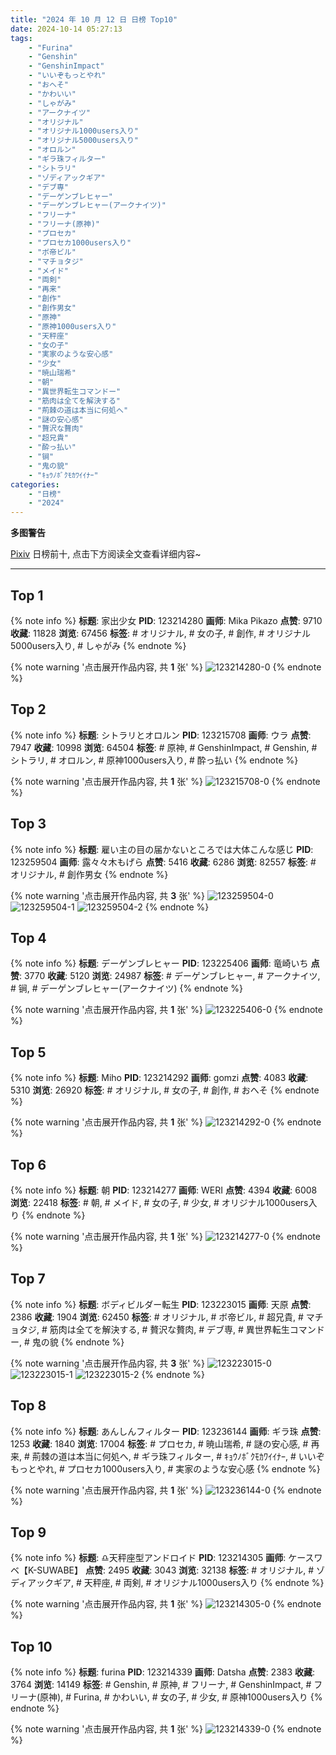 ```yaml
---
title: "2024 年 10 月 12 日 日榜 Top10"
date: 2024-10-14 05:27:13
tags:
    - "Furina"
    - "Genshin"
    - "GenshinImpact"
    - "いいぞもっとやれ"
    - "おへそ"
    - "かわいい"
    - "しゃがみ"
    - "アークナイツ"
    - "オリジナル"
    - "オリジナル1000users入り"
    - "オリジナル5000users入り"
    - "オロルン"
    - "ギラ珠フィルター"
    - "シトラリ"
    - "ゾディアックギア"
    - "デブ専"
    - "デーゲンブレヒャー"
    - "デーゲンブレヒャー(アークナイツ)"
    - "フリーナ"
    - "フリーナ(原神)"
    - "プロセカ"
    - "プロセカ1000users入り"
    - "ボ帝ビル"
    - "マチョタジ"
    - "メイド"
    - "両剣"
    - "再来"
    - "創作"
    - "創作男女"
    - "原神"
    - "原神1000users入り"
    - "天秤座"
    - "女の子"
    - "実家のような安心感"
    - "少女"
    - "暁山瑞希"
    - "朝"
    - "異世界転生コマンドー"
    - "筋肉は全てを解決する"
    - "荊棘の道は本当に何処へ"
    - "謎の安心感"
    - "贅沢な贅肉"
    - "超兄貴"
    - "酔っ払い"
    - "锏"
    - "鬼の貌"
    - "ｷｮｳﾉﾎﾞｸﾓｶﾜｲｲﾅｰ"
categories:
    - "日榜"
    - "2024"
---
```


<i class="fa fa-triangle-exclamation"></i>**多图警告**<i class="fa fa-triangle-exclamation"></i>

[Pixiv](https://www.pixiv.net/) 日榜前十, 点击下方阅读全文查看详细内容~

<!-- more -->

---

## Top 1

{% note info %}
**标题**: 家出少女
**PID**: 123214280 **画师**: Mika Pikazo
**点赞**: 9710 **收藏**: 11828 **浏览**: 67456
**标签**: # オリジナル, # 女の子, # 創作, # オリジナル5000users入り, # しゃがみ
{% endnote %}

{% note warning '点击展开作品内容, 共 **1** 张' %}
![123214280-0](https://i.pixiv.re/img-original/img/2024/10/11/00/00/17/123214280_p0.png)
{% endnote %}

## Top 2

{% note info %}
**标题**: シトラリとオロルン
**PID**: 123215708 **画师**: ウラ
**点赞**: 7947 **收藏**: 10998 **浏览**: 64504
**标签**: # 原神, # GenshinImpact, # Genshin, # シトラリ, # オロルン, # 原神1000users入り, # 酔っ払い
{% endnote %}

{% note warning '点击展开作品内容, 共 **1** 张' %}
![123215708-0](https://i.pixiv.re/img-original/img/2024/10/11/00/34/43/123215708_p0.jpg)
{% endnote %}

## Top 3

{% note info %}
**标题**: 雇い主の目の届かないところでは大体こんな感じ
**PID**: 123259504 **画师**: 露々々木もげら
**点赞**: 5416 **收藏**: 6286 **浏览**: 82557
**标签**: # オリジナル, # 創作男女
{% endnote %}

{% note warning '点击展开作品内容, 共 **3** 张' %}
![123259504-0](https://i.pixiv.re/img-original/img/2024/10/12/16/38/42/123259504_p0.jpg)
![123259504-1](https://i.pixiv.re/img-original/img/2024/10/12/16/38/42/123259504_p1.jpg)
![123259504-2](https://i.pixiv.re/img-original/img/2024/10/12/16/38/42/123259504_p2.jpg)
{% endnote %}

## Top 4

{% note info %}
**标题**: デーゲンブレヒャー
**PID**: 123225406 **画师**: 竜崎いち
**点赞**: 3770 **收藏**: 5120 **浏览**: 24987
**标签**: # デーゲンブレヒャー, # アークナイツ, # 锏, # デーゲンブレヒャー(アークナイツ)
{% endnote %}

{% note warning '点击展开作品内容, 共 **1** 张' %}
![123225406-0](https://i.pixiv.re/img-original/img/2024/10/11/12/19/15/123225406_p0.jpg)
{% endnote %}

## Top 5

{% note info %}
**标题**: Miho
**PID**: 123214292 **画师**: gomzi
**点赞**: 4083 **收藏**: 5310 **浏览**: 26920
**标签**: # オリジナル, # 女の子, # 創作, # おへそ
{% endnote %}

{% note warning '点击展开作品内容, 共 **1** 张' %}
![123214292-0](https://i.pixiv.re/img-original/img/2024/10/11/00/00/19/123214292_p0.jpg)
{% endnote %}

## Top 6

{% note info %}
**标题**: 朝
**PID**: 123214277 **画师**: WERI
**点赞**: 4394 **收藏**: 6008 **浏览**: 22418
**标签**: # 朝, # メイド, # 女の子, # 少女, # オリジナル1000users入り
{% endnote %}

{% note warning '点击展开作品内容, 共 **1** 张' %}
![123214277-0](https://i.pixiv.re/img-original/img/2024/10/11/00/00/17/123214277_p0.jpg)
{% endnote %}

## Top 7

{% note info %}
**标题**: ボディビルダー転生
**PID**: 123223015 **画师**: 天原
**点赞**: 2386 **收藏**: 1904 **浏览**: 62450
**标签**: # オリジナル, # ボ帝ビル, # 超兄貴, # マチョタジ, # 筋肉は全てを解決する, # 贅沢な贅肉, # デブ専, # 異世界転生コマンドー, # 鬼の貌
{% endnote %}

{% note warning '点击展开作品内容, 共 **3** 张' %}
![123223015-0](https://i.pixiv.re/img-original/img/2024/10/11/09/26/16/123223015_p0.jpg)
![123223015-1](https://i.pixiv.re/img-original/img/2024/10/11/09/26/16/123223015_p1.jpg)
![123223015-2](https://i.pixiv.re/img-original/img/2024/10/11/09/26/16/123223015_p2.jpg)
{% endnote %}

## Top 8

{% note info %}
**标题**: あんしんフィルター
**PID**: 123236144 **画师**: ギラ珠
**点赞**: 1253 **收藏**: 1840 **浏览**: 17004
**标签**: # プロセカ, # 暁山瑞希, # 謎の安心感, # 再来, # 荊棘の道は本当に何処へ, # ギラ珠フィルター, # ｷｮｳﾉﾎﾞｸﾓｶﾜｲｲﾅｰ, # いいぞもっとやれ, # プロセカ1000users入り, # 実家のような安心感
{% endnote %}

{% note warning '点击展开作品内容, 共 **1** 张' %}
![123236144-0](https://i.pixiv.re/img-original/img/2024/10/11/21/03/35/123236144_p0.jpg)
{% endnote %}

## Top 9

{% note info %}
**标题**: ♎天秤座型アンドロイド
**PID**: 123214305 **画师**: ケースワベ【K-SUWABE】
**点赞**: 2495 **收藏**: 3043 **浏览**: 32138
**标签**: # オリジナル, # ゾディアックギア, # 天秤座, # 両剣, # オリジナル1000users入り
{% endnote %}

{% note warning '点击展开作品内容, 共 **1** 张' %}
![123214305-0](https://i.pixiv.re/img-original/img/2024/10/11/00/00/21/123214305_p0.jpg)
{% endnote %}

## Top 10

{% note info %}
**标题**: furina
**PID**: 123214339 **画师**: Datsha
**点赞**: 2383 **收藏**: 3764 **浏览**: 14149
**标签**: # Genshin, # 原神, # フリーナ, # GenshinImpact, # フリーナ(原神), # Furina, # かわいい, # 女の子, # 少女, # 原神1000users入り
{% endnote %}

{% note warning '点击展开作品内容, 共 **1** 张' %}
![123214339-0](https://i.pixiv.re/img-original/img/2024/10/11/00/00/27/123214339_p0.png)
{% endnote %}
